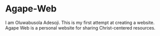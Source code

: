 # Agape-Web
I am Oluwabusola Adesoji.
This is my first attempt at creating a website.
Agape Web is a personal website for sharing Christ-centered resources.
